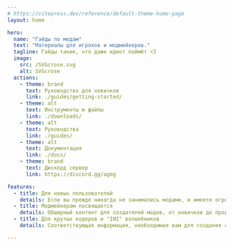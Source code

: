 ```yaml
---
# https://vitepress.dev/reference/default-theme-home-page
layout: home

hero:
  name: "Гайды по модам"
  text: "Материалы для игроков и модмейкеров."
  tagline: Гайды такие, что даже идиот поймёт <3
  image:
    src: /SVGcrose.svg
    alt: SVGcrose
  actions:
    - theme: brand
      text: Руководство для новичков
      link: ./guides/getting-started/
    - theme: alt
      text: Инструменты и файлы
      link: ./downloads/
    - theme: alt
      text: Руководства
      link: ./guides/
    - theme: alt
      text: Документация
      link: ./docs/
    - theme: brand
      text: Дискорд сервер
      link: https://discord.gg/agmg

features:
  - title: Для новых пользователей
    details: Если вы прежде никогда не занимались модами, и имеете огромное желание попробовать себя в этом и изучить данное искусство, это страница для вас.
  - title: Модмейкерам посвящается
    details: Обширный контент для создателей модов, от новичков до продвинутых пользователей. Узнайте, как создавать моды и как использовать инструменты.
  - title: Для крутых кодеров и "INI" волшебников
    details: Соответствующая информация, необходимая вам для создания собственных INI-файлов, а также инструменты, необходимые для создания инструментов для их расширения.

---
```

